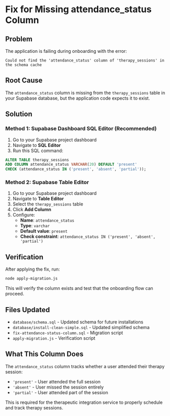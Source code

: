 # Fix for Missing attendance_status Column

## Problem
The application is failing during onboarding with the error:
```
Could not find the 'attendance_status' column of 'therapy_sessions' in the schema cache
```

## Root Cause
The `attendance_status` column is missing from the `therapy_sessions` table in your Supabase database, but the application code expects it to exist.

## Solution

### Method 1: Supabase Dashboard SQL Editor (Recommended)
1. Go to your Supabase project dashboard
2. Navigate to **SQL Editor**
3. Run this SQL command:

```sql
ALTER TABLE therapy_sessions 
ADD COLUMN attendance_status VARCHAR(20) DEFAULT 'present' 
CHECK (attendance_status IN ('present', 'absent', 'partial'));
```

### Method 2: Supabase Table Editor
1. Go to your Supabase project dashboard
2. Navigate to **Table Editor** 
3. Select the `therapy_sessions` table
4. Click **Add Column**
5. Configure:
   - **Name**: `attendance_status`
   - **Type**: `varchar`
   - **Default value**: `present`
   - **Check constraint**: `attendance_status IN ('present', 'absent', 'partial')`

## Verification
After applying the fix, run:
```bash
node apply-migration.js
```

This will verify the column exists and test that the onboarding flow can proceed.

## Files Updated
- `database/schema.sql` - Updated schema for future installations
- `database/install-clean-simple.sql` - Updated simplified schema
- `fix-attendance-status-column.sql` - Migration script
- `apply-migration.js` - Verification script

## What This Column Does
The `attendance_status` column tracks whether a user attended their therapy session:
- `'present'` - User attended the full session
- `'absent'` - User missed the session entirely  
- `'partial'` - User attended part of the session

This is required for the therapeutic integration service to properly schedule and track therapy sessions.